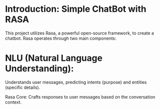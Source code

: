 # Introduction: Simple ChatBot with RASA

This project utilizes Rasa, a powerful open-source framework, to create a chatbot. Rasa operates through two main components:

# NLU (Natural Language Understanding):

Understands user messages, predicting intents (purpose) and entities (specific details).

Rasa Core: Crafts responses to user messages based on the conversation context.
